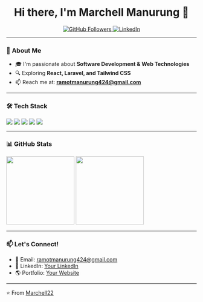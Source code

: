 <h1 align="center">Hi there, I'm Marchell Manurung 👋</h1>

<p align="center">
  <a href="https://github.com/Marchell22">
    <img src="https://img.shields.io/github/followers/Marchell22?label=Followers&style=social" alt="GitHub Followers">
  </a>
  <a href="https://linkedin.com/in/marchell-mmanurung">
    <img src="https://img.shields.io/badge/LinkedIn-Connect-blue?style=social&logo=linkedin" alt="LinkedIn">
  </a>
</p>

---

### 🚀 **About Me**
- 🎓 I'm passionate about **Software Development & Web Technologies**
- 🔍 Exploring **React, Laravel, and Tailwind CSS**
- 📫 Reach me at: **ramotmanurung424@gmail.com**

---

### 🛠️ **Tech Stack**
<p align="left">
  <img src="https://img.shields.io/badge/Code-PHP-474A8A?style=for-the-badge&logo=php&logoColor=white">
  <img src="https://img.shields.io/badge/Framework-Laravel-red?style=for-the-badge&logo=laravel&logoColor=white">
  <img src="https://img.shields.io/badge/Frontend-React-blue?style=for-the-badge&logo=react&logoColor=white">
  <img src="https://img.shields.io/badge/Styles-TailwindCSS-38B2AC?style=for-the-badge&logo=tailwind-css&logoColor=white">
  <img src="https://img.shields.io/badge/Database-MySQL-4479A1?style=for-the-badge&logo=mysql&logoColor=white">
</p>

---

### 📊 **GitHub Stats**
<p align="left">
  <img height="180em" src="https://github-readme-stats.vercel.app/api?username=Marchell22&show_icons=true&theme=radical"/>
  <img height="180em" src="https://github-readme-stats.vercel.app/api/top-langs/?username=Marchell22&layout=compact&theme=radical"/>
</p>

---

### 📫 **Let's Connect!**
- 📧 Email: ramotmanurung424@gmail.com  
- 💼 LinkedIn: [Your LinkedIn](https://linkedin.com/in/marchell-manurung)  
- 🌎 Portfolio: [Your Website](https://your-portfolio.com)

---

⭐️ From [Marchell22](https://github.com/Marchell22)  
